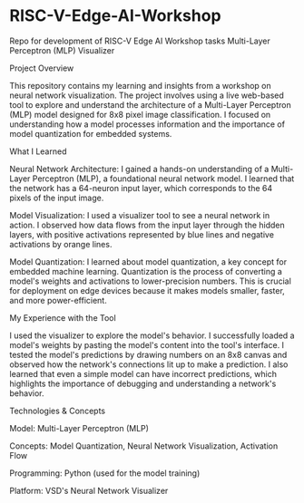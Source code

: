 # RISC-V-Edge-AI-Workshop
Repo for development of RISC-V Edge AI Workshop tasks
Multi-Layer Perceptron (MLP) Visualizer

Project Overview

This repository contains my learning and insights from a workshop on neural network visualization. The project involves using a live web-based tool to explore and understand the architecture of a Multi-Layer Perceptron (MLP) model designed for 8x8 pixel image classification. I focused on understanding how a model processes information and the importance of model quantization for embedded systems.

What I Learned

Neural Network Architecture: I gained a hands-on understanding of a Multi-Layer Perceptron (MLP), a foundational neural network model. I learned that the network has a 64-neuron input layer, which corresponds to the 64 pixels of the input image.

Model Visualization: I used a visualizer tool to see a neural network in action. I observed how data flows from the input layer through the hidden layers, with positive activations represented by blue lines and negative activations by orange lines.

Model Quantization: I learned about model quantization, a key concept for embedded machine learning. Quantization is the process of converting a model's weights and activations to lower-precision numbers. This is crucial for deployment on edge devices because it makes models smaller, faster, and more power-efficient.

My Experience with the Tool

I used the visualizer to explore the model's behavior. I successfully loaded a model's weights by pasting the model's content into the tool's interface. I tested the model's predictions by drawing numbers on an 8x8 canvas and observed how the network's connections lit up to make a prediction. I also learned that even a simple model can have incorrect predictions, which highlights the importance of debugging and understanding a network's behavior.

Technologies & Concepts

Model: Multi-Layer Perceptron (MLP)

Concepts: Model Quantization, Neural Network Visualization, Activation Flow

Programming: Python (used for the model training)

Platform: VSD's Neural Network Visualizer
